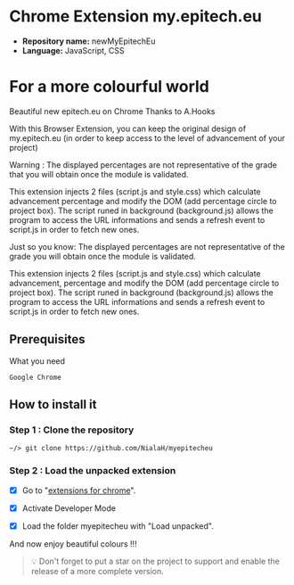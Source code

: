 # Chrome Extension my.epitech.eu

-   **Repository name:** newMyEpitechEu
-   **Language:** JavaScript, CSS

# For a more colourful world

Beautiful new epitech.eu on Chrome
Thanks to A.Hooks

With this Browser Extension, you can keep the original design of my.epitech.eu (in order to keep access to the level of advancement of your project)

Warning : The displayed percentages are not representative of the grade that you will obtain once the module is validated.

This extension injects 2 files (script.js and style.css) which calculate advancement percentage and modify the DOM (add percentage circle to project box). The script runed in background (background.js) allows the program to access the URL informations and sends a refresh event to script.js in order to fetch new ones.

Just so you know: The displayed percentages are not representative of the grade you will obtain once the module is validated.

This extension injects 2 files (script.js and style.css) which calculate advancement, percentage and modify the DOM (add percentage circle to project box). The script runed in background (background.js) allows the program to access the URL informations and sends a refresh event to script.js in order to fetch new ones.

## Prerequisites

What you need

```
Google Chrome
```

## How to install it

### Step 1 : Clone the repository

```
~/> git clone https://github.com/NialaH/myepitecheu
```

### Step 2 : Load the unpacked extension

-[x] Go to "[extensions for chrome](chrome://extensions/)".

-[x] Activate Developer Mode

-[x] Load the folder myepitecheu with "Load unpacked".

And now enjoy beautiful colours !!!

> :bulb: Don't forget to put a star on the project to support and enable the release of a more complete version.

